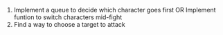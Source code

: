 1. Implement a queue to decide which character goes first OR Implement funtion to switch characters mid-fight
2. Find a way to choose a target to attack
